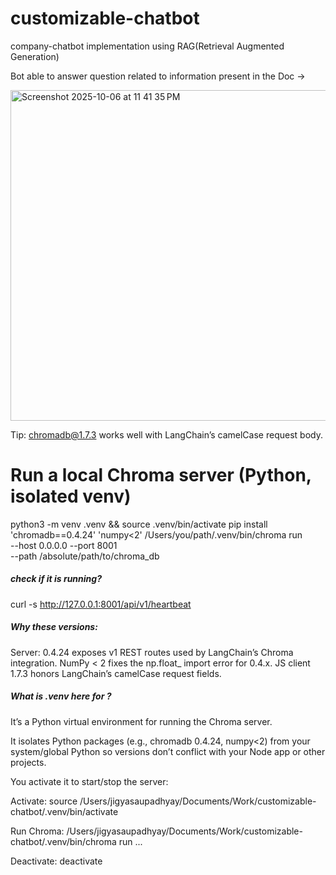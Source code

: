 # customizable-chatbot
company-chatbot implementation using RAG(Retrieval Augmented Generation)


Bot able to answer question related to information present in the Doc ->

<img width="766" height="529" alt="Screenshot 2025-10-06 at 11 41 35 PM" src="https://github.com/user-attachments/assets/6beb922c-14e1-4d29-8fee-2e52f31275d1" />


Tip: chromadb@1.7.3 works well with LangChain’s camelCase request body.

# Run a local Chroma server (Python, isolated venv)

python3 -m venv .venv && source .venv/bin/activate
pip install 'chromadb==0.4.24' 'numpy<2' 
/Users/you/path/.venv/bin/chroma run \
  --host 0.0.0.0 --port 8001 \
  --path /absolute/path/to/chroma_db


  <h5>check if it is running?</h5>
  
  curl -s http://127.0.0.1:8001/api/v1/heartbeat

 <h5> Why these versions:</h5>
Server: 0.4.24 exposes v1 REST routes used by LangChain’s Chroma integration.
NumPy < 2 fixes the np.float_ import error for 0.4.x.
JS client 1.7.3 honors LangChain’s camelCase request fields.

<h5>What is .venv here for ?</h5>
It’s a Python virtual environment for running the Chroma server.

It isolates Python packages (e.g., chromadb 0.4.24, numpy<2) from your system/global Python so versions don’t conflict with your Node app or other projects.

You activate it to start/stop the server:

Activate: source /Users/jigyasaupadhyay/Documents/Work/customizable-chatbot/.venv/bin/activate

Run Chroma: /Users/jigyasaupadhyay/Documents/Work/customizable-chatbot/.venv/bin/chroma run ...

Deactivate: deactivate
